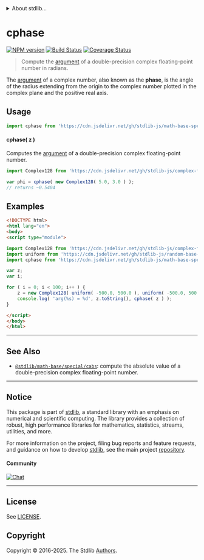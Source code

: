 <!--

@license Apache-2.0

Copyright (c) 2018 The Stdlib Authors.

Licensed under the Apache License, Version 2.0 (the "License");
you may not use this file except in compliance with the License.
You may obtain a copy of the License at

   http://www.apache.org/licenses/LICENSE-2.0

Unless required by applicable law or agreed to in writing, software
distributed under the License is distributed on an "AS IS" BASIS,
WITHOUT WARRANTIES OR CONDITIONS OF ANY KIND, either express or implied.
See the License for the specific language governing permissions and
limitations under the License.

-->


<details>
  <summary>
    About stdlib...
  </summary>
  <p>We believe in a future in which the web is a preferred environment for numerical computation. To help realize this future, we've built stdlib. stdlib is a standard library, with an emphasis on numerical and scientific computation, written in JavaScript (and C) for execution in browsers and in Node.js.</p>
  <p>The library is fully decomposable, being architected in such a way that you can swap out and mix and match APIs and functionality to cater to your exact preferences and use cases.</p>
  <p>When you use stdlib, you can be absolutely certain that you are using the most thorough, rigorous, well-written, studied, documented, tested, measured, and high-quality code out there.</p>
  <p>To join us in bringing numerical computing to the web, get started by checking us out on <a href="https://github.com/stdlib-js/stdlib">GitHub</a>, and please consider <a href="https://opencollective.com/stdlib">financially supporting stdlib</a>. We greatly appreciate your continued support!</p>
</details>

# cphase

[![NPM version][npm-image]][npm-url] [![Build Status][test-image]][test-url] [![Coverage Status][coverage-image]][coverage-url] <!-- [![dependencies][dependencies-image]][dependencies-url] -->

> Compute the [argument][complex-number-argument] of a double-precision complex floating-point number in radians.

<section class="intro">

The [argument][complex-number-argument] of a complex number, also known as the **phase**, is the angle of the radius extending from the origin to the complex number plotted in the complex plane and the positive real axis.

</section>

<!-- /.intro -->



<section class="usage">

## Usage

```javascript
import cphase from 'https://cdn.jsdelivr.net/gh/stdlib-js/math-base-special-cphase@esm/index.mjs';
```

#### cphase( z )

Computes the [argument][complex-number-argument] of a double-precision complex floating-point number.

```javascript
import Complex128 from 'https://cdn.jsdelivr.net/gh/stdlib-js/complex-float64-ctor@esm/index.mjs';

var phi = cphase( new Complex128( 5.0, 3.0 ) );
// returns ~0.5404
```

</section>

<!-- /.usage -->

<section class="examples">

## Examples

<!-- eslint no-undef: "error" -->

```html
<!DOCTYPE html>
<html lang="en">
<body>
<script type="module">

import Complex128 from 'https://cdn.jsdelivr.net/gh/stdlib-js/complex-float64-ctor@esm/index.mjs';
import uniform from 'https://cdn.jsdelivr.net/gh/stdlib-js/random-base-uniform@esm/index.mjs';
import cphase from 'https://cdn.jsdelivr.net/gh/stdlib-js/math-base-special-cphase@esm/index.mjs';

var z;
var i;

for ( i = 0; i < 100; i++ ) {
    z = new Complex128( uniform( -500.0, 500.0 ), uniform( -500.0, 500.0 ) );
    console.log( 'arg(%s) = %d', z.toString(), cphase( z ) );
}

</script>
</body>
</html>
```

</section>

<!-- /.examples -->

<!-- C interface documentation. -->



<!-- Section for related `stdlib` packages. Do not manually edit this section, as it is automatically populated. -->

<section class="related">

* * *

## See Also

-   <span class="package-name">[`@stdlib/math-base/special/cabs`][@stdlib/math/base/special/cabs]</span><span class="delimiter">: </span><span class="description">compute the absolute value of a double-precision complex floating-point number.</span>

</section>

<!-- /.related -->

<!-- Section for all links. Make sure to keep an empty line after the `section` element and another before the `/section` close. -->


<section class="main-repo" >

* * *

## Notice

This package is part of [stdlib][stdlib], a standard library with an emphasis on numerical and scientific computing. The library provides a collection of robust, high performance libraries for mathematics, statistics, streams, utilities, and more.

For more information on the project, filing bug reports and feature requests, and guidance on how to develop [stdlib][stdlib], see the main project [repository][stdlib].

#### Community

[![Chat][chat-image]][chat-url]

---

## License

See [LICENSE][stdlib-license].


## Copyright

Copyright &copy; 2016-2025. The Stdlib [Authors][stdlib-authors].

</section>

<!-- /.stdlib -->

<!-- Section for all links. Make sure to keep an empty line after the `section` element and another before the `/section` close. -->

<section class="links">

[npm-image]: http://img.shields.io/npm/v/@stdlib/math-base-special-cphase.svg
[npm-url]: https://npmjs.org/package/@stdlib/math-base-special-cphase

[test-image]: https://github.com/stdlib-js/math-base-special-cphase/actions/workflows/test.yml/badge.svg?branch=main
[test-url]: https://github.com/stdlib-js/math-base-special-cphase/actions/workflows/test.yml?query=branch:main

[coverage-image]: https://img.shields.io/codecov/c/github/stdlib-js/math-base-special-cphase/main.svg
[coverage-url]: https://codecov.io/github/stdlib-js/math-base-special-cphase?branch=main

<!--

[dependencies-image]: https://img.shields.io/david/stdlib-js/math-base-special-cphase.svg
[dependencies-url]: https://david-dm.org/stdlib-js/math-base-special-cphase/main

-->

[chat-image]: https://img.shields.io/gitter/room/stdlib-js/stdlib.svg
[chat-url]: https://app.gitter.im/#/room/#stdlib-js_stdlib:gitter.im

[stdlib]: https://github.com/stdlib-js/stdlib

[stdlib-authors]: https://github.com/stdlib-js/stdlib/graphs/contributors

[umd]: https://github.com/umdjs/umd
[es-module]: https://developer.mozilla.org/en-US/docs/Web/JavaScript/Guide/Modules

[deno-url]: https://github.com/stdlib-js/math-base-special-cphase/tree/deno
[deno-readme]: https://github.com/stdlib-js/math-base-special-cphase/blob/deno/README.md
[umd-url]: https://github.com/stdlib-js/math-base-special-cphase/tree/umd
[umd-readme]: https://github.com/stdlib-js/math-base-special-cphase/blob/umd/README.md
[esm-url]: https://github.com/stdlib-js/math-base-special-cphase/tree/esm
[esm-readme]: https://github.com/stdlib-js/math-base-special-cphase/blob/esm/README.md
[branches-url]: https://github.com/stdlib-js/math-base-special-cphase/blob/main/branches.md

[stdlib-license]: https://raw.githubusercontent.com/stdlib-js/math-base-special-cphase/main/LICENSE

[complex-number-argument]: https://en.wikipedia.org/wiki/Argument_%28complex_analysis%29

<!-- <related-links> -->

[@stdlib/math/base/special/cabs]: https://github.com/stdlib-js/math-base-special-cabs/tree/esm

<!-- </related-links> -->

</section>

<!-- /.links -->
